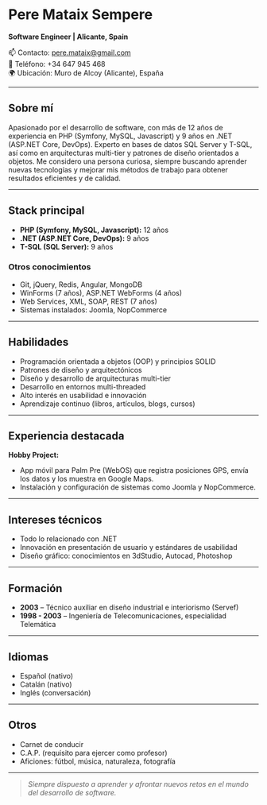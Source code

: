 # Pere Mataix Sempere

**Software Engineer | Alicante, Spain**

📫 Contacto: pere.mataix@gmail.com  
📱 Teléfono: +34 647 945 468  
🌍 Ubicación: Muro de Alcoy (Alicante), España

---

## Sobre mí

Apasionado por el desarrollo de software, con más de 12 años de experiencia en PHP (Symfony, MySQL, Javascript) y 9 años en .NET (ASP.NET Core, DevOps). Experto en bases de datos SQL Server y T-SQL, así como en arquitecturas multi-tier y patrones de diseño orientados a objetos. Me considero una persona curiosa, siempre buscando aprender nuevas tecnologías y mejorar mis métodos de trabajo para obtener resultados eficientes y de calidad.

---

## Stack principal

- **PHP (Symfony, MySQL, Javascript):** 12 años
- **.NET (ASP.NET Core, DevOps):** 9 años
- **T-SQL (SQL Server):** 9 años

### Otros conocimientos

- Git, jQuery, Redis, Angular, MongoDB
- WinForms (7 años), ASP.NET WebForms (4 años)
- Web Services, XML, SOAP, REST (7 años)
- Sistemas instalados: Joomla, NopCommerce

---

## Habilidades

- Programación orientada a objetos (OOP) y principios SOLID
- Patrones de diseño y arquitectónicos
- Diseño y desarrollo de arquitecturas multi-tier
- Desarrollo en entornos multi-threaded
- Alto interés en usabilidad e innovación
- Aprendizaje continuo (libros, artículos, blogs, cursos)

---

## Experiencia destacada

**Hobby Project:**  
- App móvil para Palm Pre (WebOS) que registra posiciones GPS, envía los datos y los muestra en Google Maps.
- Instalación y configuración de sistemas como Joomla y NopCommerce.

---

## Intereses técnicos

- Todo lo relacionado con .NET
- Innovación en presentación de usuario y estándares de usabilidad
- Diseño gráfico: conocimientos en 3dStudio, Autocad, Photoshop

---

## Formación

- **2003** – Técnico auxiliar en diseño industrial e interiorismo (Servef)
- **1998 - 2003** – Ingeniería de Telecomunicaciones, especialidad Telemática

---

## Idiomas

- Español (nativo)
- Catalán (nativo)
- Inglés (conversación)

---

## Otros

- Carnet de conducir
- C.A.P. (requisito para ejercer como profesor)
- Aficiones: fútbol, música, naturaleza, fotografía

---

> _Siempre dispuesto a aprender y afrontar nuevos retos en el mundo del desarrollo de software._
